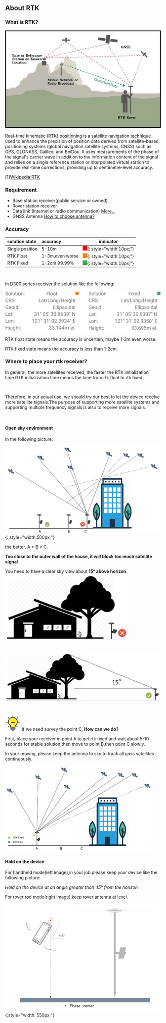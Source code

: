 ## About RTK

### What is RTK?
  ![](images/rtk_survey.jpg)
  
  
  Real-time kinematic (RTK) positioning is a satellite navigation technique used to enhance the precision of position data derived from satellite-based positioning systems (global navigation satellite systems, GNSS) such as GPS, GLONASS, Galileo, and BeiDou. It uses 
measurements of the phase of the signal's carrier wave in addition to the information content of the signal and relies on a single reference station or interpolated virtual 
station to provide real-time corrections, providing up to centimetre-level accuracy. 

  [1][Wikipedia:RTK](https://en.wikipedia.org/wiki/Real-time_kinematic)

### Requirement

* Base station receiver(public service or owned)
* Rover station receiver
* Data link (Internet or radio communication) [More...](../../common/free-ntrip-service/)
* GNSS Antenna [How to choose antenna?](../choice-of-antenna)

### Accuracy

  | solution state | accuracy | indicator |
  | :--- | :--- | --- |
  | Single position | 5-10m | ![Single](images/single-state.png){: style="width:10px;"} |
  | RTK Float | 1-3m,even worse | ![Float](images/float-state.png){: style="width:10px;"} |
  | RTK Fixed | 1-2cm 99.99% | ![Fixed](images/fixed-state.png){: style="width:10px;"} |
  
  <br>
  
  In D300 series receiver,the solution like the following:
  
  ![](images/rtk-state.png)
  
  RTK float state means the accuracy is uncertain, maybe 1-3m even worse. 
  
  RTK fixed state means the accuracy is less than 1-2cm.
  

  
### Where to place your rtk receiver?
  
  In general, the more satellites received, the faster the RTK initialization time.RTK initialization time means the time from rtk float to rtk fixed.
  
  <br>
  
  Therefore, in our actual use, we should try our best to let the device receive more satellite signals.The purpose of supporting more satellite systems and supporting multiple frequency signals is also to receive more signals.

  <br>

#### Open sky environment
  In the following picture:
  
  ![](images/rtk-place-1.png){: style="width:500px;"}
  
  the better, A > B > C.
  
  **Too close to the outer wall of the house, it will block too much satellite signal**
  
  
  You need to have a clear sky view about **15° above horizon**.
  ![](images/rtk-place-2.png)
  
<br>

  ![](images/rtk-place-3.png)
  
<br>

  ![](../images/tips.png) if we need survey the point C, **How can we do?**
  
  First, place your receiver in point A to get rtk fixed and wait about 5-10 seconds for stable solution,then move to point B,then point C slowly.
  
  In your moving, please keep the antenna to sky to track all gnss satellites continuously.
  
  ![](images/fixed-moving.gif)
  
#### Hold on the device

  For handheld mode(left image),in your job,please keep your device like the following picture:
  
  *Hold on the device at an angle greater than 45° from the horizon*
  
  For rover rod mode(right image),keep rover antenna at level.
  
  ![](images/rover-1.png){:style="width: 550px;"} 
  


  
